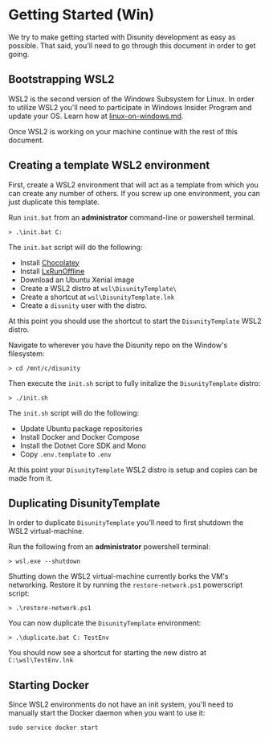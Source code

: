# Getting Started (Win)

We try to make getting started with Disunity development as easy as possible. That said, you'll need to go through this document in order to get going.


## Bootstrapping WSL2

WSL2 is the second version of the Windows Subsystem for Linux. In order to utilize WSL2 you'll need to participate in Windows Insider Program and update your OS. Learn how at [linux-on-windows.md](linux-on-windows.md).

Once WSL2 is working on your machine continue with the rest of this document.

## Creating a template WSL2 environment

First, create a WSL2 environment that will act as a template from which you can create any number of others. If you screw up one environment, you can just duplicate this template.

Run `init.bat` from an **administrator** command-line or powershell terminal.

```
> .\init.bat C:
```

The `init.bat` script will do the following:

- Install [Chocolatey](https://chocolatey.org/)
- Install [LxRunOffline](https://github.com/DDoSolitary/LxRunOffline)
- Download an Ubuntu Xenial image
- Create a WSL2 distro at `wsl\DisunityTemplate\`
- Create a shortcut at `wsl\DisunityTemplate.lnk`
- Create a `disunity` user with the distro.

At this point you should use the shortcut to start the `DisunityTemplate` WSL2 distro.

Navigate to wherever you have the Disunity repo on the Window's filesystem:

```
> cd /mnt/c/disunity
```

Then execute the `init.sh` script to fully initalize the `DisunityTemplate` distro:

```
> ./init.sh
```

The `init.sh` script will do the following:

- Update Ubuntu package repositories
- Install Docker and Docker Compose
- Install the Dotnet Core SDK and Mono
- Copy `.env.template` to `.env`

At this point your `DisunityTemplate` WSL2 distro is setup and copies can be made from it.

## Duplicating DisunityTemplate

In order to duplicate `DisunityTemplate` you'll need to first shutdown the WSL2 virtual-machine.

Run the following from an **administrator** powershell terminal:

```
> wsl.exe --shutdown
```

Shutting down the WSL2 virtual-machine currently borks the VM's networking. Restore it by running the `restore-network.ps1` powerscript script:

```
> .\restore-network.ps1
```

You can now duplicate the `DisunityTemplate` environment:

```
> .\duplicate.bat C: TestEnv
```

You should now see a shortcut for starting the new distro at `C:\wsl\TestEnv.lnk`


## Starting Docker

Since WSL2 environments do not have an init system, you'll need to manually start the Docker daemon when you want to use it:

```
sudo service docker start
```